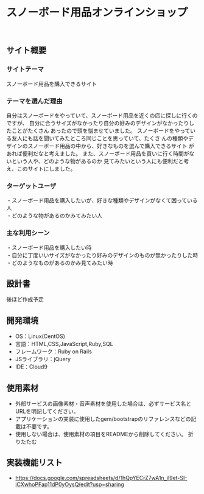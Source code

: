 # スノーボード用品オンラインショップ
​
## サイト概要
### サイトテーマ
スノーボード用品を購入できるサイト
​
### テーマを選んだ理由
自分はスノーボードをやっていて、スノーボード用品を近くの店に探しに行くのですが、
自分に合うサイズがなかったり自分の好みのデザインがなかったりしたことがたくさん
あったので頭を悩ませていました。
スノーボードをやっている友人にも話を聞いてみたところ同じことを思っていて、たくさ
んの種類やデザインのスノーボード用品の中から、好きなものを選んで購入できるサイト
があれば便利だなと考えました。
また、スノーボード用品を買いに行く時間がないという人や、どのような物があるのか
見てみたいという人にも便利だと考え、このサイトにしました。
​
### ターゲットユーザ
・スノーボード用品を購入したいが、好きな種類やデザインがなくて困っている人<br>
・どのような物があるのかみてみたい人
​
### 主な利用シーン
・スノーボード用品を購入したい時<br>
・自分に丁度いいサイズがなかったり好みのデザインのものが無かったりした時<br>
・どのようなものがあるのかみ見てみたい時
​
## 設計書
後ほど作成予定

## 開発環境
- OS：Linux(CentOS)
- 言語：HTML,CSS,JavaScript,Ruby,SQL
- フレームワーク：Ruby on Rails
- JSライブラリ：jQuery
- IDE：Cloud9
​
## 使用素材
- 外部サービスの画像素材・音声素材を使用した場合は、必ずサービス名とURLを明記してください。
- アプリケーションの実装に使用したgem/bootstrapのリファレンスなどの記載は不要です。
- 使用しない場合は、使用素材の項目をREADMEから削除してください。
折りたたむ

## 実装機能リスト
- https://docs.google.com/spreadsheets/d/1hQpYECrZ7wA1n_il9et-SI-iCXwhoPFap11dP0yOysQ/edit?usp=sharing